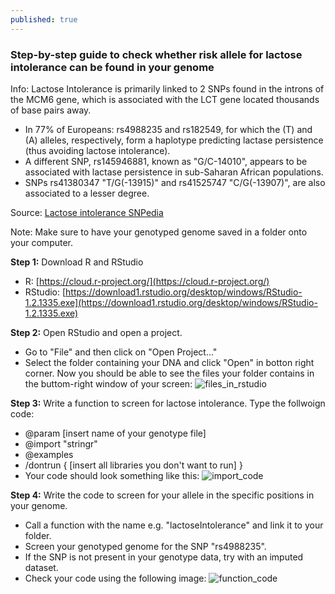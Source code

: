 ```yaml
---
published: true
---
```

### Step-by-step guide to check whether risk allele for lactose intolerance can be found in your genome
Info: Lactose Intolerance is primarily linked to 2 SNPs found in the introns of the MCM6 gene, which is associated with the LCT gene located thousands of base pairs away. 
- In 77% of Europeans: rs4988235 and rs182549, for which the (T) and (A) alleles, respectively, form a haplotype predicting lactase persistence (thus avoiding lactose intolerance).
- A different SNP, rs145946881, known as "G/C-14010", appears to be associated with lactase persistence in sub-Saharan African populations. 
- SNPs rs41380347 "T/G(-13915)" and rs41525747 "C/G(-13907)", are also associated to a lesser degree.

Source: [Lactose intolerance SNPedia](https://www.snpedia.com/index.php/Lactose_intolerance)

Note: Make sure to have your genotyped genome saved in a folder onto your computer. 


**Step 1:** Download R and RStudio
- R: [https://cloud.r-project.org/](https://cloud.r-project.org/)
- RStudio: [https://download1.rstudio.org/desktop/windows/RStudio-1.2.1335.exe](https://download1.rstudio.org/desktop/windows/RStudio-1.2.1335.exe)

**Step 2:** Open RStudio and open a project.
- Go to "File" and then click on "Open Project..."
- Select the folder containing your DNA and click "Open" in botton right corner. 
Now you should be able to see the files your folder contains in the buttom-right window of your screen:
![files_in_rstudio](/myDNA/img/IngaDNAonRstudio.PNG)

**Step 3:** Write a function to screen for lactose intolerance.
Type the follwoign code: 
- @param [insert name of your genotype file]
- @import "stringr"
- @examples
- /dontrun { [insert all libraries you don't want to run]
}
- Your code should look something like this: 
![import_code](/myDNA/img/lactose_import.PNG)

**Step 4:** Write the code to screen for your allele in the specific positions in your genome. 
- Call a function with the name e.g. "lactoseIntolerance" and link it to your folder.
- Screen your genotyped genome for the SNP "rs4988235".
- If the SNP is not present in your genotype data, try with an imputed dataset.
- Check your code using the following image: 
![function_code](/myDNA/img/lactose_function.PNG)
